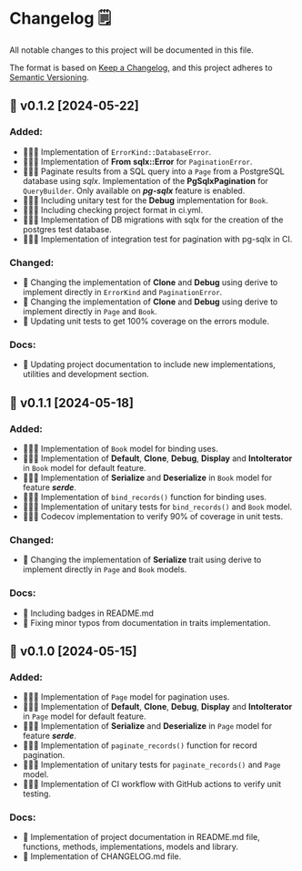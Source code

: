 # Changelog  🗒️

All notable changes to this project will be documented in this file.

The format is based on [Keep a Changelog](https://keepachangelog.com/en/1.1.0/),
and this project adheres to [Semantic Versioning](https://semver.org/spec/v2.0.0.html).

## 🚀 v0.1.2 [2024-05-22]

### Added:

- 🧑🏻‍💻 Implementation of `ErrorKind::DatabaseError`.
- 🧑🏻‍💻 Implementation of **From** **sqlx::Error** for `PaginationError`.
- 🧑🏻‍💻 Paginate results from a SQL query into a `Page` from a PostgreSQL database using *sqlx*. Implementation of the **PgSqlxPagination** for `QueryBuilder`. Only available on ***pg-sqlx*** feature is enabled.
- 🧑🏻‍💻 Including unitary test for the **Debug** implementation for `Book`.
- 🧑🏻‍💻 Including checking project format in ci.yml.
- 🧑🏻‍💻 Implementation of DB migrations with sqlx for the creation of the postgres test database.
- 🧑🏻‍💻 Implementation of integration test for pagination with pg-sqlx in CI.

### Changed:

- 🔨 Changing the implementation of **Clone** and **Debug** using derive to implement directly in `ErrorKind` and `PaginationError`.
- 🔨 Changing the implementation of **Clone** and **Debug** using derive to implement directly in `Page` and `Book`.
- 🔨 Updating unit tests to get 100% coverage on the errors module.

### Docs:

- 📝 Updating project documentation to include new implementations, utilities and development section.

## 🚀 v0.1.1 [2024-05-18]

### Added:

- 🧑🏻‍💻 Implementation of `Book` model for binding uses.
- 🧑🏻‍💻 Implementation of **Default**, **Clone**, **Debug**, **Display** and **IntoIterator** in `Book` model for default feature.
- 🧑🏻‍💻 Implementation of **Serialize** and **Deserialize** in `Book` model for feature ***serde***.
- 🧑🏻‍💻 Implementation of `bind_records()` function for binding uses.
- 🧑🏻‍💻 Implementation of unitary tests for `bind_records()` and `Book` model.
- 🧑🏻‍💻 Codecov implementation to verify 90% of coverage in unit tests.

### Changed:

- 🔨 Changing the implementation of **Serialize** trait using derive to implement directly in `Page` and `Book` models.

### Docs:

- 📝 Including badges in README.md
- 📝 Fixing minor typos from documentation in traits implementation.


## 🚀 v0.1.0 [2024-05-15]

### Added:

- 🧑🏻‍💻 Implementation of `Page` model for pagination uses.
- 🧑🏻‍💻 Implementation of **Default**, **Clone**, **Debug**, **Display** and **IntoIterator** in `Page` model for default feature.
- 🧑🏻‍💻 Implementation of **Serialize** and **Deserialize** in `Page` model for feature ***serde***.
- 🧑🏻‍💻 Implementation of `paginate_records()` function for record pagination.
- 🧑🏻‍💻 Implementation of unitary tests for `paginate_records()` and `Page` model.
- 🧑🏻‍💻 Implementation of CI workflow with GitHub actions to verify unit testing.

### Docs:

- 📝 Implementation of project documentation in README.md file, functions, methods, implementations, models and library.
- 📝 Implementation of CHANGELOG.md file.
